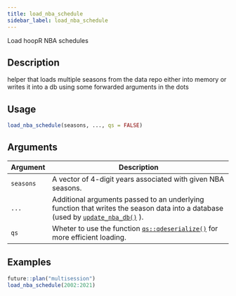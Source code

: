 ```yaml
---
title: load_nba_schedule
sidebar_label: load_nba_schedule
---
```


Load hoopR NBA schedules


## Description

helper that loads multiple seasons from the data repo either into memory
 or writes it into a db using some forwarded arguments in the dots


## Usage

```r
load_nba_schedule(seasons, ..., qs = FALSE)
```


## Arguments

Argument      |Description
------------- |----------------
`seasons`     |     A vector of 4-digit years associated with given NBA seasons.
`...`     |     Additional arguments passed to an underlying function that writes the season data into a database (used by [`update_nba_db()`](#updatenbadb()) ).
`qs`     |     Wheter to use the function [`qs::qdeserialize()`](#qs::qdeserialize()) for more efficient loading.


## Examples

```r
future::plan("multisession")
load_nba_schedule(2002:2021)
```


